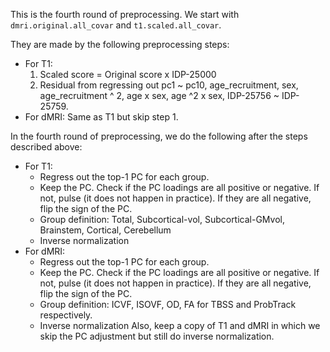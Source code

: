 This is the fourth round of preprocessing. 
We start with `dmri.original.all_covar` and `t1.scaled.all_covar`.

They are made by the following preprocessing steps:

* For T1: 
    1. Scaled score = Original score x IDP-25000
    2. Residual from regressing out pc1 ~ pc10, age_recruitment, sex, age_recruitment ^ 2, age x sex, age ^2 x sex, IDP-25756 ~ IDP-25759.
* For dMRI: Same as T1 but skip step 1.

In the fourth round of preprocessing, we do the following after the steps described above:

* For T1:
    - Regress out the top-1 PC for each group.
    - Keep the PC. Check if the PC loadings are all positive or negative. If not, pulse (it does not happen in practice). If they are all negative, flip the sign of the PC.
    - Group definition: Total, Subcortical-vol, Subcortical-GMvol, Brainstem, Cortical, Cerebellum
    - Inverse normalization
* For dMRI:
    - Regress out the top-1 PC for each group.
    - Keep the PC. Check if the PC loadings are all positive or negative. If not, pulse (it does not happen in practice). If they are all negative, flip the sign of the PC.
    - Group definition: ICVF, ISOVF, OD, FA for TBSS and ProbTrack respectively.
    - Inverse normalization
Also, keep a copy of T1 and dMRI in which we skip the PC adjustment but still do inverse normalization.
    